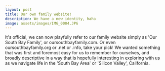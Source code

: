 ```yaml
---
layout: post
title: Our own family website!
description: We have a new identity, haha
image: assets/images/IMG_0004.JPG
---
```


It's official, we can now playfully refer to our family website simply as 'Our South Bay Family', or oursouthbayfamily.com.  Or even oursouthbayfamily.org or .net or .info, take your pick!  We wanted something that was first and foremost easy for us to remember for ourselves, and broadly descriptive in a way that is hopefully interesting in exploring with us as we navigate life in the 'South Bay Area' or 'Silicon Valley', California.